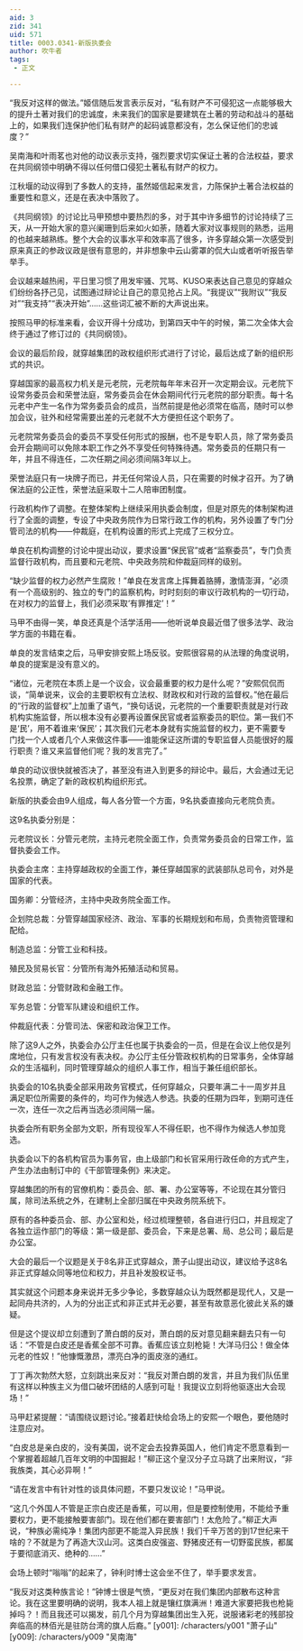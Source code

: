 ```yaml
---
aid: 3
zid: 341
uid: 571
title: 0003.0341-新版执委会
author: 吹牛者
tags: 
 - 正文

---
```




  “我反对这样的做法。”姬信随后发言表示反对，“私有财产不可侵犯这一点能够极大的提升土著对我们的忠诚度，未来我们的国家是要建筑在土著的劳动和战斗的基础上的，如果我们连保护他们私有财产的起码诚意都没有，怎么保证他们的忠诚度？”

  吴南海和叶雨茗也对他的动议表示支持，强烈要求切实保证土著的合法权益，要求在共同纲领中明确不得以任何借口侵犯土著私有财产的权力。

  江秋堰的动议得到了多数人的支持，虽然姬信起来发言，力陈保护土著合法权益的重要性和意义，还是在表决中落败了。

  《共同纲领》的讨论比马甲预想中要热烈的多，对于其中许多细节的讨论持续了三天，从一开始大家的意兴阑珊到后来如火如荼，随着大家对议事规则的熟悉，运用的也越来越熟练。整个大会的议事水平和效率高了很多，许多穿越众第一次感受到原来真正的参政议政是很有意思的，并非想象中云山雾罩的侃大山或者听听报告举举手。

  会议越来越热闹，平日里习惯了用发牢骚、咒骂、KUSO来表达自己意见的穿越众们纷纷各抒己见，试图通过辩论让自己的意见抢占上风。“我提议”“我附议”“我反对”“我支持”“表决开始”……这些词汇被不断的大声说出来。

  按照马甲的标准来看，会议开得十分成功，到第四天中午的时候，第二次全体大会终于通过了修订过的《共同纲领》。

  会议的最后阶段，就穿越集团的政权组织形式进行了讨论，最后达成了新的组织形式的共识。

  穿越国家的最高权力机关是元老院，元老院每年年末召开一次定期会议。元老院下设常务委员会和荣誉法庭，常务委员会在休会期间代行元老院的部分职责。每十名元老中产生一名作为常务委员会的成员，当然前提是他必须常在临高，随时可以参加会议，驻外和经常需要出差的元老就不大方便担任这个职务了。

  元老院常务委员会的委员不享受任何形式的报酬，也不是专职人员，除了常务委员会开会期间可以免除本职工作之外不享受任何特殊待遇。常务委员的任期只有一年，并且不得连任，二次任期之间必须间隔3年以上。

  荣誉法庭只有一块牌子而已，并无任何常设人员，只在需要的时候才召开。为了确保法庭的公正性，荣誉法庭采取十二人陪审团制度。

  行政机构作了调整。在整体架构上继续采用执委会制度，但是对原先的体制架构进行了全面的调整，专设了中央政务院作为日常行政工作的机构，另外设置了专门分管司法的机构——仲裁庭，在机构设置的形式上完成了三权分立。

  单良在机构调整的讨论中提出动议，要求设置“保民官”或者“监察委员”，专门负责监督行政机构，而且要和元老院、中央政务院和仲裁庭同样的级别。

  “缺少监督的权力必然产生腐败！”单良在发言席上挥舞着胳膊，激情澎湃，“必须有一个高级别的、独立的专门的监察机构，时时刻刻的审议行政机构的一切行动，在对权力的监督上，我们必须采取‘有罪推定’！”

  马甲不由得一笑，单良还真是个活学活用——他听说单良最近借了很多法学、政治学方面的书籍在看。

  单良的发言结束之后，马甲安排安熙上场反驳。安熙很容易的从法理的角度说明，单良的提案是没有意义的。

  “诸位，元老院在本质上是一个议会，议会最重要的权力是什么呢？”安熙侃侃而谈，“简单说来，议会的主要职权有立法权、财政权和对行政的监督权。”他在最后的“行政的监督权”上加重了语气，“换句话说，元老院的一个重要职责就是对行政机构实施监督，所以根本没有必要再设置保民官或者监察委员的职位。第一我们不是‘民’，用不着谁来‘保民’；其次我们元老本身就有实施监督的权力，更不需要专门找一个人或者几个人来做这件事——谁能保证这所谓的专职监督人员能很好的履行职责？谁又来监督他们呢？我的发言完了。”

  单良的动议很快就被否决了，甚至没有进入到更多的辩论中。最后，大会通过无记名投票，确定了新的政权机构组织形式。

  新版的执委会由9人组成，每人各分管一个方面，9名执委直接向元老院负责。

  这9名执委分别是：

  元老院议长：分管元老院，主持元老院全面工作，负责常务委员会的日常工作，监督执委会工作。

  执委会主席：主持穿越政权的全面工作，兼任穿越国家的武装部队总司令，对外是国家的代表。

  国务卿：分管经济，主持中央政务院全面工作。

  企划院总裁：分管穿越国家经济、政治、军事的长期规划和布局，负责物资管理和配给。

  制造总监：分管工业和科技。

  殖民及贸易长官：分管所有海外拓殖活动和贸易。

  财政总监：分管财政和金融工作。

  军务总管：分管军队建设和组织工作。

  仲裁庭代表：分管司法、保密和政治保卫工作。

  除了这9人之外，执委会办公厅主任也属于执委会的一员，但是在会议上他仅是列席地位，只有发言权没有表决权。办公厅主任分管政权机构的日常事务，全体穿越众的生活福利，同时管理穿越众的组织人事工作，相当于兼任组织部长。

  执委会的10名执委全部采用政务官模式，任何穿越众，只要年满二十一周岁并且满足职位所需要的条件的，均可作为候选人参选。执委的任期为四年，到期可连任一次，连任一次之后再当选必须间隔一届。

  执委会所有职务全部为文职，所有现役军人不得任职，也不得作为候选人参加竞选。

  执委会以下的各机构官员为事务官，由上级部门和长官采用行政任命的方式产生，产生办法由制订中的《干部管理条例》来决定。

  穿越集团的所有的官僚机构：委员会、部、署、办公室等等，不论现在其分管归属，除司法系统之外，在建制上全部归属在中央政务院系统下。

  原有的各种委员会、部、办公室和处，经过梳理整顿，各自进行归口，并且规定了各独立运作部门的等级：第一级是部、委员会，下来是总署、局、总公司；最后是办公室。

  大会的最后一个议题是关于8名非正式穿越众，萧子山提出动议，建议给予这8名非正式穿越众同等地位和权力，并且补发股权证书。

  其实就这个问题本身来说并无多少争论，多数穿越众认为既然都是现代人，又是一起同舟共济的，人为的分出正式和非正式并无必要，甚至有故意恶化彼此关系的嫌疑。

  但是这个提议却立刻遭到了萧白朗的反对，萧白朗的反对意见翻来翻去只有一句话：“不管是白皮还是香蕉全部不可靠。香蕉应该立刻枪毙！大洋马归公！做全体元老的性奴！”他慷慨激昂，漂亮白净的面皮涨的通红。

  丁丁再次勃然大怒，立刻跳出来反对：“我反对萧白朗的发言，并且为我们队伍里有这样以种族主义为借口破坏团结的人感到可耻！我提议立刻将他驱逐出大会现场！”

  马甲赶紧提醒：“请围绕议题讨论。”接着赶快给会场上的安熙一个眼色，要他随时注意应对。

  “白皮总是亲白皮的，没有美国，说不定会去投靠英国人，他们肯定不愿意看到一个掌握着超越几百年文明的中国掘起！”柳正这个皇汉分子立马跳了出来附议，“非我族类，其心必异啊！”

  “请在发言中有针对性的谈具体问题，不要只发议论！”马甲说。

  “这几个外国人不管是正宗白皮还是香蕉，可以用，但是要控制使用，不能给予重要权力，更不能接触要害部门。现在他们都在要害部门！太危险了。”柳正大声说，“种族必需纯净！集团内部更不能混入异民族！我们千辛万苦的到17世纪来干啥的？不就是为了再造大汉山河。这类白皮强盗、野猪皮还有一切野蛮民族，都属于要彻底消灭、绝种的……”

  会场上顿时“嗡嗡”的起来了，钟利时博士这会坐不住了，举手要求发言。

  “我反对这类种族言论！”钟博士很是气愤，“更反对在我们集团内部散布这种言论。我在这里要明确的说明，我本人祖上就是镶红旗满洲！难道大家要把我也枪毙掉吗？！而且我还可以揭发，前几个月为穿越集团出生入死，说服诸彩老的残部投奔临高的林佰光是驻防台湾的旗人后裔。”
[y001]: /characters/y001 "萧子山"
[y009]: /characters/y009 "吴南海"


